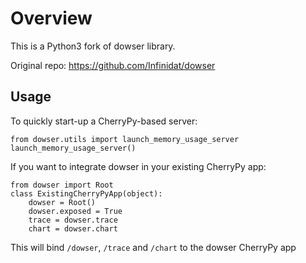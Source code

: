 Overview
========

This is a Python3 fork of dowser library.

Original repo: https://github.com/Infinidat/dowser


Usage
-----

To quickly start-up a CherryPy-based server:

    from dowser.utils import launch_memory_usage_server
    launch_memory_usage_server()


If you want to integrate dowser in your existing CherryPy app:

    from dowser import Root
    class ExistingCherryPyApp(object):
        dowser = Root()
        dowser.exposed = True
        trace = dowser.trace
        chart = dowser.chart

This will bind `/dowser`, `/trace` and `/chart` to the dowser CherryPy app
